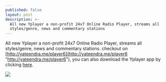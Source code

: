 ```yaml
---
published: false
layout: post
description: >-
  All new Yplayer a non-profit 24x7 Online Radio Player, streams all
  styles/genre, news and commentary stations
---
```

All new Yplayer a non-profit 24x7 Online Radio Player, streams all styles/genre, news and commentary stations. checkout on [http://yateendra.me/player6](http://yateendra.me/player6 "http://yateendra.me/player6"), you can also download the Yplayer app by clicking [here](https://drive.google.com/open?id=1-AsTgpOU9kNKDQ9P8PXqiX0Btqen4yBj "https://drive.google.com/open?id=1-AsTgpOU9kNKDQ9P8PXqiX0Btqen4yBj").

![]({{site.baseurl}}/http://lh3.googleusercontent.com/8eTl0BVjWWiQIhvlLxPxJE3to09pOMZNzx69INYZTZ3zg3Mggqox2iBExy0inRZrOMAZFILzikwIfNdL8f24RpYoMs4d1BZ3N1fVA39jZ4Y1ZWIOP_d9RlBPr5Vrx3xKYa0zp56oCjJ-Nl-BwtFRFX3NX7oU7TeW2-hGEa5XPb68P8migCZw8Grq1z1Lkrv0XyKt3dFeQ8htFJqKRhAnFDVwCrwzM6C0ff7IkJkLlUanIZs81hWf2c78dEdzyli18qMa3S-0TMF3uKww4_A0wkOMQr19dWuxPgF6Rmv7joS02HlHDKZOQ1YJNH1Q2SUvsPgDhMcJEx7JnQrUXv0h1e1H2xtLxBVBFrDRkPrCwlyO35O2G1C4RyMwCyAL9wsdDX2Y_G2lhbMg_GTBWXfkbp5-CRdbUVlLj4at0ustVpxvB0zsSSP5IT4Zyir-ZY0VS9Z5vFF-0Ii9WXv2u1jq5Yp3Oyky3rZoDZQ99p3xCf7gX1-gFD1HiTPsAzauBziImHrsEb3ayXLSTfALfnICobKC4lAtl4m8398_UvjF6CGILHKektSjk-YTAlNfAQXbkR4XgpIg1zcNDhUM9MkVeWuzZK8OamCz7SdOFQJWORnzzkSPa49o9epUuScO1JJaZYVSdMOM9VrAS-WUThXfBU3ZPsM2R4a6lgpw_fwYjUVCDyVbu0xo8Q=w463-h309-no)


